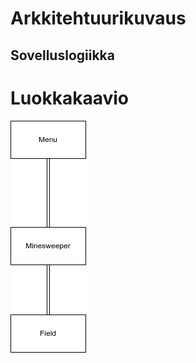 # Arkkitehtuurikuvaus

## Sovelluslogiikka

# Luokkakaavio

![Luokkakaavio](./kuvat/Minesweeper_luokkakaavio.png)